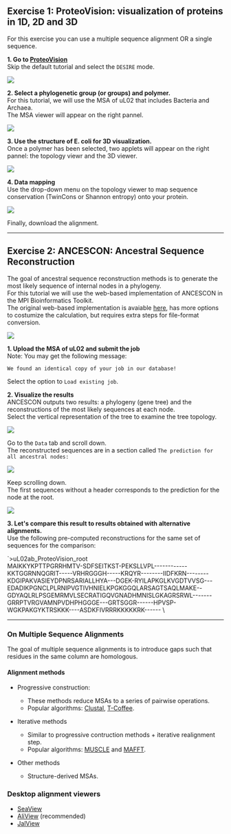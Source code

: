 
## Exercise 1: ProteoVision: visualization of proteins in 1D, 2D and 3D 
For this exercise you can use a multiple sequence alignment OR a single sequence.

**1. Go to [ProteoVision](https://proteovision.chemistry.gatech.edu/)** \
Skip the default tutorial and select the `DESIRE` mode.

![](https://github.com/Claualvarez/Sequence_analysis_intro/blob/master/figures/skip_tutorial.png)

**2. Select a phylogenetic group (or groups) and polymer.** \
For this tutorial, we will use the MSA of uL02 that includes Bacteria and Archaea. \
The MSA viewer will appear on the right pannel.

![](https://github.com/Claualvarez/Sequence_analysis_intro/blob/master/figures/TwinCons_params.png)

**3. Use the structure of E. coli for 3D visualization.** \
Once a polymer has been selected, two applets will appear on the right pannel: the topology viewr and the 3D viewer.

![](https://github.com/Claualvarez/Sequence_analysis_intro/blob/master/figures/uL02_2D_3D.png)

**4. Data mapping** \
Use the drop-down menu on the topology viewer to map sequence conservation (TwinCons or Shannon entropy) onto your protein.

![](https://github.com/Claualvarez/Sequence_analysis_intro/blob/master/figures/ProteoVision_TwinCons.png)

Finally, download the alignment.
  
____
## Exercise 2: ANCESCON: Ancestral Sequence Reconstruction

The goal of ancestral sequence reconstruction methods is to generate the most likely sequence of internal nodes in a phylogeny. \
For this tutorial we will use the web-based implementation of ANCESCON in the MPI Bioinformatics Toolkit. \
The original web-based implementation is avaiable [here](http://prodata.swmed.edu/ancescon/ancescon.php), has more options to costumize the calculation, but requires extra steps for file-format conversion.

![](https://github.com/Claualvarez/Sequence_analysis_intro/blob/master/figures/MPI_loadANCESCON.png)

**1. Upload the MSA of uL02 and submit the job** \
Note: You may get the following message:

`We found an identical copy of your job in our database!`

Select the option to `Load existing job`.

**2. Visualize the results** \
ANCESCON outputs two results: a phylogeny (gene tree) and the reconstructions of the most likely sequences at each node. \
Select the vertical representation of the tree to examine the tree topology. 

![](https://github.com/Claualvarez/Sequence_analysis_intro/blob/master/figures/ANCESCON_Tree.png)

Go to the `Data` tab and scroll down. \
The reconstructed sequences are in a section called `The prediction for all ancestral nodes:`

![](https://github.com/Claualvarez/Sequence_analysis_intro/blob/master/figures/ANCESCON_results.png)

Keep scrolling down. \
The first sequences without a header corresponds to the prediction for the node at the root.

![](https://github.com/Claualvarez/Sequence_analysis_intro/blob/master/figures/ANCESCON_rootseq.png)

**3. Let's compare this result to results obtained with alternative alignments.** \
Use the following pre-computed reconstructions for the same set of sequences for the comparison:  

`>uL02ab_ProteoVision_root \
MAIKKYKPTTPGRRHMTV-SDFSEITKST-PEKSLLVPL------------KKTGGRNNQGRIT-----VRHRGGGH-----KRQYR--------IIDFKRN--------KDGIPAKVASIEYDPNRSARIALLHYA---DGEK-RYILAPKGLKVGDTVVSG---EDADIKPGNCLPLRNIPVGTIVHNIELKPGKGGQLARSAGTSAQLMAKE--GDYAQLRLPSGEMRMVLSECRATIGQVGNADHMNISLGKAGRSRWL-------GRRPTVRGVAMNPVDHPHGGGE---GRTSGGR------HPVSP-WGKPAKGYKTRSKKK----ASDKFIVRRRKKKKKRK------ \



____

### On Multiple Sequence Alignments

The goal of multiple sequence alignments is to introduce gaps such that residues in 
the same column are homologous.

#### Alignment methods
- Progressive construction:
  - These methods reduce MSAs to a series of pairwise operations.
  - Popular algorithms: [Clustal](https://www.ebi.ac.uk/Tools/msa/clustalo/), [T-Coffee](https://www.ebi.ac.uk/Tools/msa/tcoffee/).

- Iterative methods
  - Similar to progressive contruction methods + iterative realignment step.
  - Popular algorithms: [MUSCLE](https://www.ebi.ac.uk/Tools/msa/muscle/) and [MAFFT](https://www.ebi.ac.uk/Tools/msa/mafft/).

- Other methods
  - Structure-derived MSAs.

### Desktop alignment viewers 
- [SeaView](http://doua.prabi.fr/software/seaview)
- [AliView](https://ormbunkar.se/aliview/#DOWNLOAD) (recommended)
- [JalView](http://www.jalview.org/getdown/release/)


